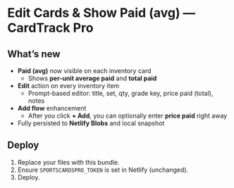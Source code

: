 # Edit Cards & Show Paid (avg) — CardTrack Pro

## What’s new
- **Paid (avg)** now visible on each inventory card
  - Shows **per-unit average paid** and **total paid**
- **Edit** action on every inventory item
  - Prompt-based editor: title, set, qty, grade key, price paid (total), notes
- **Add flow** enhancement
  - After you click **+ Add**, you can optionally enter **price paid** right away
- Fully persisted to **Netlify Blobs** and local snapshot

## Deploy
1) Replace your files with this bundle.
2) Ensure `SPORTSCARDSPRO_TOKEN` is set in Netlify (unchanged).
3) Deploy.
